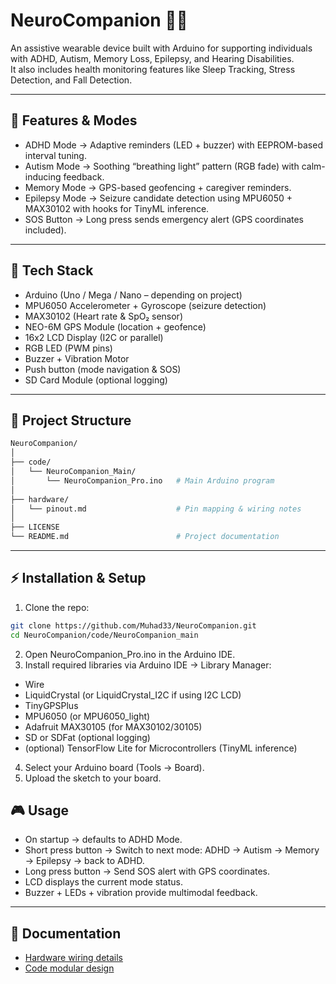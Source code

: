 # NeuroCompanion 🧠💡

An assistive wearable device built with Arduino for supporting individuals with ADHD, Autism, Memory Loss, Epilepsy, and Hearing Disabilities.  
It also includes health monitoring features like Sleep Tracking, Stress Detection, and Fall Detection.  

---

## 🌟 Features & Modes
- ADHD Mode → Adaptive reminders (LED + buzzer) with EEPROM-based interval tuning.
- Autism Mode → Soothing “breathing light” pattern (RGB fade) with calm-inducing feedback.
- Memory Mode → GPS-based geofencing + caregiver reminders.
- Epilepsy Mode → Seizure candidate detection using MPU6050 + MAX30102 with hooks for TinyML inference.
- SOS Button → Long press sends emergency alert (GPS coordinates included).
 
---

## 🔧 Tech Stack
- Arduino (Uno / Mega / Nano – depending on project)
- MPU6050 Accelerometer + Gyroscope (seizure detection)
- MAX30102 (Heart rate & SpO₂ sensor)
- NEO-6M GPS Module (location + geofence)
- 16x2 LCD Display (I2C or parallel)
- RGB LED (PWM pins)
- Buzzer + Vibration Motor
- Push button (mode navigation & SOS)
- SD Card Module (optional logging)
---

## 📂 Project Structure
```bash
NeuroCompanion/
│
├── code/
│   └── NeuroCompanion_Main/
│       └── NeuroCompanion_Pro.ino   # Main Arduino program
│
├── hardware/
│   └── pinout.md                    # Pin mapping & wiring notes
│
├── LICENSE
└── README.md                        # Project documentation
```

---
## ⚡ Installation & Setup

1. Clone the repo:
```bash
git clone https://github.com/Muhad33/NeuroCompanion.git
cd NeuroCompanion/code/NeuroCompanion_main
```

2. Open NeuroCompanion_Pro.ino in the Arduino IDE.
3. Install required libraries via Arduino IDE → Library Manager:
  - Wire
  - LiquidCrystal (or LiquidCrystal_I2C if using I2C LCD)
  - TinyGPSPlus
  - MPU6050 (or MPU6050_light)
  - Adafruit MAX30105 (for MAX30102/30105)
  - SD or SDFat (optional logging)
  - (optional) TensorFlow Lite for Microcontrollers (TinyML inference)
4. Select your Arduino board (Tools → Board).
5. Upload the sketch to your board.

## 🎮 Usage

- On startup → defaults to ADHD Mode.
- Short press button → Switch to next mode:
ADHD → Autism → Memory → Epilepsy → back to ADHD.
- Long press button → Send SOS alert with GPS coordinates.
- LCD displays the current mode status.
- Buzzer + LEDs + vibration provide multimodal feedback.
 ---
## 📖 Documentation

- [Hardware wiring details](hardware/pinout.md)  
- [Code modular design](code/NeuroCompanion_Pro.ino)



